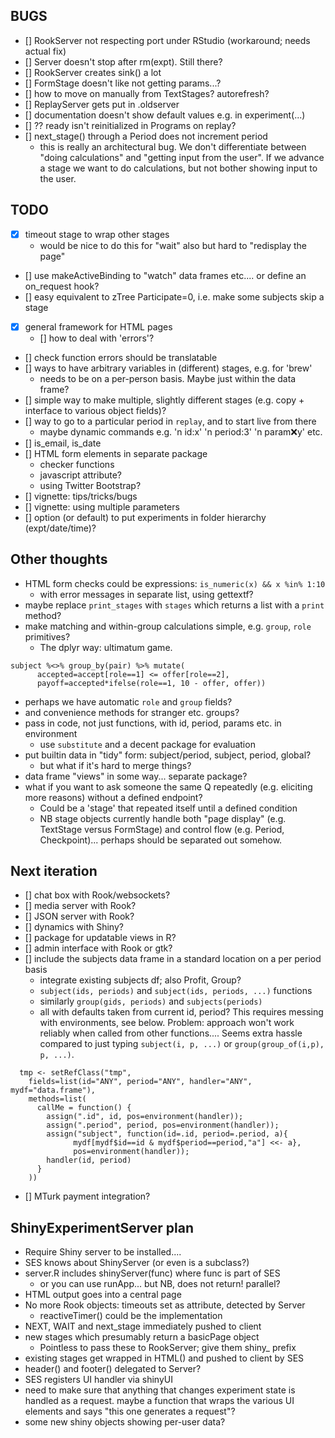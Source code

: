 BUGS
----

- [] RookServer not respecting port under RStudio (workaround; needs actual fix)
- [] Server doesn't stop after rm(expt). Still there?
- [] RookServer creates sink() a lot
- [] FormStage doesn't like not getting params...?
- [] how to move on manually from TextStages? autorefresh?
- [] ReplayServer gets put in .oldserver
- [] documentation doesn't show default values e.g. in experiment(...)
- [] ?? ready isn't reinitialized in Programs on replay?
- [] next_stage() through a Period does not increment period
  - this is really an architectural bug. We don't differentiate between
  "doing calculations" and "getting input from the user". If we advance a stage
  we want to do calculations, but not bother showing input to the user. 

TODO
----
- [x] timeout stage to wrap other stages
  - would be nice to do this for "wait" also but hard to "redisplay the page"
- [] use makeActiveBinding to "watch" data frames etc.... or define
  an on_request hook?
- [] easy equivalent to zTree Participate=0, i.e. make some subjects skip a stage
- [x] general framework for HTML pages
  - [] how to deal with 'errors'?
- [] check function errors should be translatable
- [] ways to have arbitrary variables in (different) stages, e.g. for 'brew'
  - needs to be on a per-person basis. Maybe just within the data frame?
- [] simple way to make multiple, slightly different stages (e.g. copy +
  interface to various object fields)?
- [] way to go to a particular period in `replay`, and to start live from
  there
  - maybe dynamic commands e.g. 'n id:x' 'n period:3' 'n param:x:y' etc.
- [] is_email, is_date
- [] HTML form elements in separate package
  - checker functions
  - javascript attribute?
  - using Twitter Bootstrap?
- [] vignette: tips/tricks/bugs
- [] vignette: using multiple parameters
- [] option (or default) to put experiments in folder hierarchy (expt/date/time)?

Other thoughts
--------------
- HTML form checks could be expressions: `is_numeric(x) && x %in% 1:10`
  - with error messages in separate list, using gettextf?
- maybe replace `print_stages` with `stages` which returns a list with
  a `print` method?
- make matching and within-group calculations simple, e.g. 
  `group`, `role` primitives?
  - The dplyr way: ultimatum game.

```splus
subject %<>% group_by(pair) %>% mutate(
      accepted=accept[role==1] <= offer[role==2], 
      payoff=accepted*ifelse(role==1, 10 - offer, offer))
```
  - perhaps we have automatic `role` and `group` fields?
  - and convenience methods for stranger etc. groups?
- pass in code, not just functions, with id, period, params etc. in environment
  - use `substitute` and a decent package for evaluation
- put builtin data in "tidy" form: subject/period, subject, period, global?
  - but what if it's hard to merge things?
- data frame "views" in some way... separate package?
- what if you want to ask someone the same Q repeatedly (e.g. eliciting more
reasons) without a defined endpoint? 
  - Could be a 'stage' that repeated itself until a defined condition
  - NB stage objects currently handle both "page display" (e.g. TextStage
    versus FormStage) and control flow (e.g. Period, Checkpoint)... perhaps
    should be separated out somehow.


Next iteration
--------------
- [] chat box with Rook/websockets?
- [] media server with Rook?
- [] JSON server with Rook?
- [] dynamics with Shiny?
- [] package for updatable views in R?
- [] admin interface with Rook or gtk?
- [] include the subjects data frame in a standard location on a per period basis
  - integrate existing subjects df; also Profit, Group?
  - `subject(ids, periods)` and `subject(ids, periods, ...)` functions
  - similarly `group(gids, periods)` and `subjects(periods)`
  - all with defaults taken from current id, period? This requires
  messing with environments, see below. Problem: approach won't work
  reliably when called from other functions.... Seems extra hassle compared
  to just typing `subject(i, p, ...)` or `group(group_of(i,p), p, ...)`.
  
```splus
  tmp <- setRefClass("tmp", 
    fields=list(id="ANY", period="ANY", handler="ANY", mydf="data.frame"), 
    methods=list(
      callMe = function() {
        assign(".id", id, pos=environment(handler)); 
        assign(".period", period, pos=environment(handler)); 
        assign("subject", function(id=.id, period=.period, a){
              mydf[mydf$id==id & mydf$period==period,"a"] <<- a}, 
              pos=environment(handler)); 
        handler(id, period)
      }
    ))
```

- [] MTurk payment integration?


ShinyExperimentServer plan
--------------------------

* Require Shiny server to be installed....
* SES knows about ShinyServer (or even is a subclass?)
* server.R includes shinyServer(func) where func is part of SES
  - or you can use runApp... but NB, does not return! parallel?
* HTML output goes into a central page
* No more Rook objects: timeouts set as attribute, detected by Server
  - reactiveTimer() could be the implementation
* NEXT, WAIT and next_stage immediately pushed to client
* new stages which presumably return a basicPage object
  - Pointless to pass these to RookServer; give them shiny_ prefix
* existing stages get wrapped in HTML() and pushed to client by SES
* header() and footer() delegated to Server?
* SES registers UI handler via shinyUI
* need to make sure that anything that changes experiment state is handled
  as a request. maybe a function that wraps the various UI elements and says
  "this one generates a request"?
* some new shiny objects showing per-user data?


